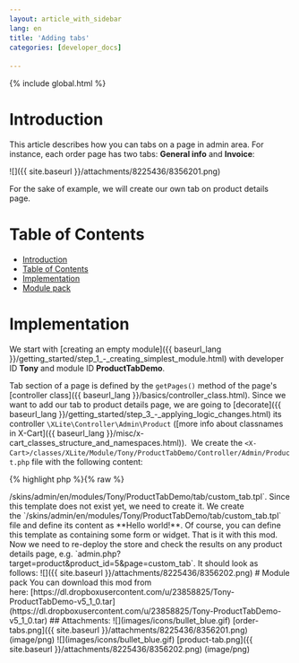 ```yaml
---
layout: article_with_sidebar
lang: en
title: 'Adding tabs'
categories: [developer_docs]

---
```


{% include global.html %}

# Introduction

This article describes how you can tabs on a page in admin area. For instance, each order page has two tabs: **General info** and **Invoice**: 

![]({{ site.baseurl }}/attachments/8225436/8356201.png)

For the sake of example, we will create our own tab on product details page.

# Table of Contents

*   [Introduction](#introduction)
*   [Table of Contents](#table-of-contents)
*   [Implementation](#implementation)
*   [Module pack](#module-pack)

# Implementation

We start with [creating an empty module]({{ baseurl_lang }}/getting_started/step_1_-_creating_simplest_module.html) with developer ID **Tony** and module ID **ProductTabDemo**.

Tab section of a page is defined by the `getPages()` method of the page's [controller class]({{ baseurl_lang }}/basics/controller_class.html). Since we want to add our tab to product details page, we are going to [decorate]({{ baseurl_lang }}/getting_started/step_3_-_applying_logic_changes.html) its controller `\XLite\Controller\Admin\Product` ([more info about classnames in X-Cart]({{ baseurl_lang }}/misc/x-cart_classes_structure_and_namespaces.html)).  We create the `<X-Cart>/classes/XLite/Module/Tony/ProductTabDemo/Controller/Admin/Product.php` file with the following content: 

{% highlight php %}{% raw %}
<?php
// vim: set ts=4 sw=4 sts=4 et:
namespace XLite\Module\Tony\ProductTabDemo\Controller\Admin;

/**
 * Product
 */
abstract class Product extends \XLite\Controller\Admin\Product implements \XLite\Base\IDecorator
{
    public function getPages()
    {
        $list = parent::getPages();

        $list['custom_tab'] = 'My Custom Tab';

        return $list;
    }

    protected function getPageTemplates()
    {
        $list = parent::getPageTemplates();

        $list['custom_tab'] = 'modules/Tony/ProductTabDemo/tab/custom_tab.tpl';

        return $list;
    }
}
{% endraw %}{% endhighlight %}

First, we add a new element to an array returned by the `getPages()` method. This element has key as **custom_tab **– this means that this tab will be accessed by  
`admin.php?target=product&product_id=5&**page=custom_tab**` URL – and value as **My Custom Tab** – this text will be displayed on the tab.

Next, we need to add a new element to an array returned by the `getPageTemplates()` method. The key of this new element is the same: **custom_tab**, value of this element is a template that defines a look of the tab section. In our case, this template will be `<X-Cart>/skins/admin/en/modules/Tony/ProductTabDemo/tab/custom_tab.tpl`.

Since this template does not exist yet, we need to create it. We create the `<X-Cart>/skins/admin/en/modules/Tony/ProductTabDemo/tab/custom_tab.tpl` file and define its content as **Hello world!**. Of course, you can define this template as containing some form or widget.

That is it with this mod. Now we need to re-deploy the store and check the results on any product details page, e.g. `admin.php?target=product&product_id=5&page=custom_tab`. It should look as follows: ![]({{ site.baseurl }}/attachments/8225436/8356202.png)

# Module pack

You can download this mod from here: [https://dl.dropboxusercontent.com/u/23858825/Tony-ProductTabDemo-v5_1_0.tar](https://dl.dropboxusercontent.com/u/23858825/Tony-ProductTabDemo-v5_1_0.tar)

## Attachments:

![](images/icons/bullet_blue.gif) [order-tabs.png]({{ site.baseurl }}/attachments/8225436/8356201.png) (image/png)  
![](images/icons/bullet_blue.gif) [product-tab.png]({{ site.baseurl }}/attachments/8225436/8356202.png) (image/png)